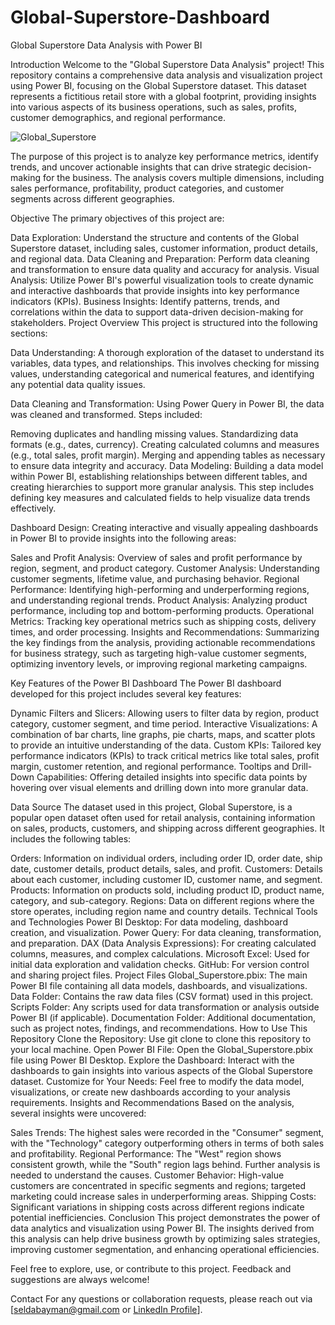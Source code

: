 # Global-Superstore-Dashboard
Global Superstore Data Analysis with Power BI

Introduction
Welcome to the "Global Superstore Data Analysis" project! This repository contains a comprehensive data analysis and visualization project using Power BI, focusing on the Global Superstore dataset. This dataset represents a fictitious retail store with a global footprint, providing insights into various aspects of its business operations, such as sales, profits, customer demographics, and regional performance.

![Global_Superstore](https://github.com/user-attachments/assets/f404ec89-45f1-48af-b97e-9aebfc3249b1)


The purpose of this project is to analyze key performance metrics, identify trends, and uncover actionable insights that can drive strategic decision-making for the business. The analysis covers multiple dimensions, including sales performance, profitability, product categories, and customer segments across different geographies.

Objective
The primary objectives of this project are:

Data Exploration: Understand the structure and contents of the Global Superstore dataset, including sales, customer information, product details, and regional data.
Data Cleaning and Preparation: Perform data cleaning and transformation to ensure data quality and accuracy for analysis.
Visual Analysis: Utilize Power BI's powerful visualization tools to create dynamic and interactive dashboards that provide insights into key performance indicators (KPIs).
Business Insights: Identify patterns, trends, and correlations within the data to support data-driven decision-making for stakeholders.
Project Overview
This project is structured into the following sections:

Data Understanding: A thorough exploration of the dataset to understand its variables, data types, and relationships. This involves checking for missing values, understanding categorical and numerical features, and identifying any potential data quality issues.

Data Cleaning and Transformation: Using Power Query in Power BI, the data was cleaned and transformed. Steps included:

Removing duplicates and handling missing values.
Standardizing data formats (e.g., dates, currency).
Creating calculated columns and measures (e.g., total sales, profit margin).
Merging and appending tables as necessary to ensure data integrity and accuracy.
Data Modeling: Building a data model within Power BI, establishing relationships between different tables, and creating hierarchies to support more granular analysis. This step includes defining key measures and calculated fields to help visualize data trends effectively.

Dashboard Design: Creating interactive and visually appealing dashboards in Power BI to provide insights into the following areas:

Sales and Profit Analysis: Overview of sales and profit performance by region, segment, and product category.
Customer Analysis: Understanding customer segments, lifetime value, and purchasing behavior.
Regional Performance: Identifying high-performing and underperforming regions, and understanding regional trends.
Product Analysis: Analyzing product performance, including top and bottom-performing products.
Operational Metrics: Tracking key operational metrics such as shipping costs, delivery times, and order processing.
Insights and Recommendations: Summarizing the key findings from the analysis, providing actionable recommendations for business strategy, such as targeting high-value customer segments, optimizing inventory levels, or improving regional marketing campaigns.

Key Features of the Power BI Dashboard
The Power BI dashboard developed for this project includes several key features:

Dynamic Filters and Slicers: Allowing users to filter data by region, product category, customer segment, and time period.
Interactive Visualizations: A combination of bar charts, line graphs, pie charts, maps, and scatter plots to provide an intuitive understanding of the data.
Custom KPIs: Tailored key performance indicators (KPIs) to track critical metrics like total sales, profit margin, customer retention, and regional performance.
Tooltips and Drill-Down Capabilities: Offering detailed insights into specific data points by hovering over visual elements and drilling down into more granular data.

Data Source
The dataset used in this project, Global Superstore, is a popular open dataset often used for retail analysis, containing information on sales, products, customers, and shipping across different geographies. It includes the following tables:

Orders: Information on individual orders, including order ID, order date, ship date, customer details, product details, sales, and profit.
Customers: Details about each customer, including customer ID, customer name, and segment.
Products: Information on products sold, including product ID, product name, category, and sub-category.
Regions: Data on different regions where the store operates, including region name and country details.
Technical Tools and Technologies
Power BI Desktop: For data modeling, dashboard creation, and visualization.
Power Query: For data cleaning, transformation, and preparation.
DAX (Data Analysis Expressions): For creating calculated columns, measures, and complex calculations.
Microsoft Excel: Used for initial data exploration and validation checks.
GitHub: For version control and sharing project files.
Project Files
Global_Superstore.pbix: The main Power BI file containing all data models, dashboards, and visualizations.
Data Folder: Contains the raw data files (CSV format) used in this project.
Scripts Folder: Any scripts used for data transformation or analysis outside Power BI (if applicable).
Documentation Folder: Additional documentation, such as project notes, findings, and recommendations.
How to Use This Repository
Clone the Repository: Use git clone to clone this repository to your local machine.
Open Power BI File: Open the Global_Superstore.pbix file using Power BI Desktop.
Explore the Dashboard: Interact with the dashboards to gain insights into various aspects of the Global Superstore dataset.
Customize for Your Needs: Feel free to modify the data model, visualizations, or create new dashboards according to your analysis requirements.
Insights and Recommendations
Based on the analysis, several insights were uncovered:

Sales Trends: The highest sales were recorded in the "Consumer" segment, with the "Technology" category outperforming others in terms of both sales and profitability.
Regional Performance: The "West" region shows consistent growth, while the "South" region lags behind. Further analysis is needed to understand the causes.
Customer Behavior: High-value customers are concentrated in specific segments and regions; targeted marketing could increase sales in underperforming areas.
Shipping Costs: Significant variations in shipping costs across different regions indicate potential inefficiencies.
Conclusion
This project demonstrates the power of data analytics and visualization using Power BI. The insights derived from this analysis can help drive business growth by optimizing sales strategies, improving customer segmentation, and enhancing operational efficiencies.

Feel free to explore, use, or contribute to this project. Feedback and suggestions are always welcome!

Contact
For any questions or collaboration requests, please reach out via [seldabayman@gmail.com or [LinkedIn Profile](https://www.linkedin.com/in/selda-bayman-b35ba871/)].


